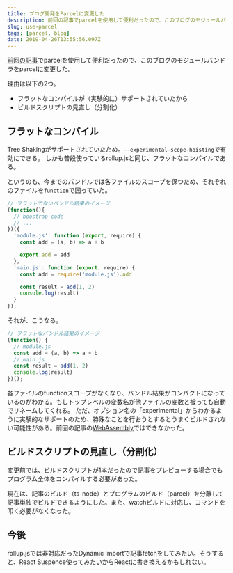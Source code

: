 ```yaml
---
title: ブログ開発をParcelに変更した
description: 前回の記事でparcelを使用して便利だったので、このブログのモジュールバンドラをparcelに変更した。決め手は、Tree Shakingがサポートされていたから。
slug: use-parcel
tags: [parcel, blog]
date: 2019-04-26T13:55:56.097Z
---
```


[前回の記事][wasm-bindgen-with-worker]でparcelを使用して便利だったので、このブログのモジュールバンドラをparcelに変更した。

理由は以下の2つ。

- フラットなコンパイルが（実験的に）サポートされていたから
- ビルドスクリプトの見直し（分割化）


## フラットなコンパイル

Tree Shakingがサポートされていたため。`--experimental-scope-hoisting`で有効にできる。
しかも普段使っているrollup.jsと同じ、フラットなコンパイルである。

というのも、今までのバンドルでは各ファイルのスコープを保つため、それぞれのファイルを`function`で囲っていた。

```js
// フラットでないバンドル結果のイメージ
(function(){
  // boostrap code
  // ...
})({
  'module.js': function (export, require) {
    const add = (a, b) => a + b

    export.add = add
  },
  'main.js': function (export, require) {
    const add = require('module.js').add

    const result = add(1, 2)
    console.log(result)
  }
});
```

それが、こうなる。

```js
// フラットなバンドル結果のイメージ
(function() {
  // module.js
  const add = (a, b) => a + b
  // main.js
  const result = add(1, 2)
  console.log(result)
})();
```

各ファイルのfunctionスコープがなくなり、バンドル結果がコンパクトになっているのがわかる。もしトップレベルの変数名が他ファイルの変数と被っても自動でリネームしてくれる。
ただ、オプション名の「experimental」からわかるように実験的なサポートのため、特殊なことを行おうとするとうまくビルドされない可能性がある。前回の記事の[WebAssembly][wasm-bindgen-with-worker]ではできなかった。


## ビルドスクリプトの見直し（分割化）

変更前では、ビルドスクリプトが1本だったので記事をプレビューする場合でもプログラム全体をコンパイルする必要があった。

現在は、記事のビルド（ts-node）とプログラムのビルド（parcel）を分離して記事単独でビルドできるようにした。また、watchビルドに対応し、コマンドを叩く必要がなくなった。


## 今後

rollup.jsでは非対応だったDynamic Importで記事fetchをしてみたい。そうすると、React Suspence使ってみたいからReactに書き換えるかもしれない。


[wasm-bindgen-with-worker]: /posts/wasm-bindgen-with-worker/

